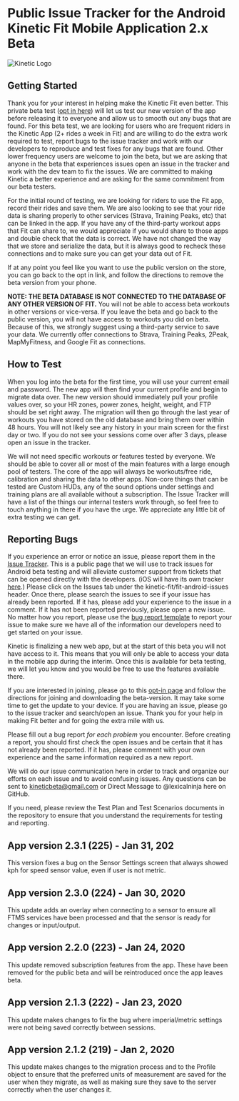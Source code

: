 # Public Issue Tracker for the Android Kinetic Fit Mobile Application 2.x Beta

![Kinetic Logo](https://github.com/kinetic-fit/fit-android-issues/blob/master/kinetic_logo.png)
## Getting Started
Thank you for your interest in helping make the Kinetic Fit even better. This private beta test ([opt in here](https://play.google.com/apps/testing/com.kinetic.fit)) will let us test our new version of the app before releasing it to everyone and allow us to smooth out any bugs that are found. For this beta test, we are looking for users who are frequent riders in the Kinetic App (2+ rides a week in Fit) and are willing to do the extra work required to test, report bugs to the issue tracker and work with our developers to reproduce and test fixes for any bugs that are found. Other lower frequency users are welcome to join the beta, but we are asking that anyone in the beta that experiences issues open an issue in the tracker and work with the dev team to fix the issues. We are committed to making Kinetic a better experience and are asking for the same commitment from our beta testers.
 
For the initial round of testing, we are looking for riders to use the Fit app, record their rides and save them. We are also looking to see that your ride data is sharing properly to other services (Strava, Training Peaks, etc) that can be linked in the app. If you have any of the third-party workout apps that Fit can share to, we would appreciate if you would share to those apps and double check that the data is correct. We have not changed the way that we store and serialize the data, but it is always good to recheck these connections and to make sure you can get your data out of Fit.

If at any point you feel like you want to use the public version on the store, you can go back to the opt in link, and follow the directions to remove the beta version from your phone. 

**NOTE: THE BETA DATABASE IS NOT CONNECTED TO THE DATABASE OF ANY OTHER VERSION OF FIT.** You will not be able to access beta workouts in other versions or vice-versa. If you leave the beta and go back to the public version, you will not have access to workouts you did on beta. Because of this, we strongly suggest using a third-party service to save your data. We currently offer connections to Strava, Training Peaks, 2Peak, MapMyFitness, and Google Fit as connections.  
 
## How to Test
When you log into the beta for the first time, you will use your current email and password. The new app will then find your current profile and begin to migrate data over. The new version should immediately pull your profile values over, so your HR zones, power zones, height, weight, and FTP should be set right away. The migration will then go through the last year of workouts you have stored on the old database and bring them over within 48 hours. You will not likely see any history in your main screen for the first day or two. If you do not see your sessions come over after 3 days, please open an issue in the tracker.
 
We will not need specific workouts or features tested by everyone. We should be able to cover all or most of the main features with a large enough pool of testers. The core of the app will always be workouts/free ride, calibration and sharing the data to other apps. Non-core things that can be tested are Custom HUDs, any of the sound options under settings and training plans are all available without a subscription. The Issue Tracker will have a list of the things our internal testers work through, so feel free to touch anything in there if you have the urge. We appreciate any little bit of extra testing we can get.
 
## Reporting Bugs
If you experience an error or notice an issue, please report them in the [Issue Tracker](https://github.com/kinetic-fit/fit-android-issues). This is a public page that we will use to track issues for Android beta testing and will alleviate customer support from tickets that can be opened directly with the developers. (iOS will have its own tracker [here](https://github.com/kinetic-fit/fit-ios-issues).) Please click on the Issues tab under the kinetic-fit/fit-android-issues header. Once there, please search the issues to see if your issue has already been reported. If it has, please add your experience to the issue in a comment. If it has not been reported previously, please open a new issue. No matter how you report, please use the [bug report template](https://github.com/kinetic-fit/fit-android-issues/blob/master/.github/ISSUE_TEMPLATE/bug_report.md) to report your issue to make sure we have all of the information our developers need to get started on your issue.
 
Kinetic is finalizing a new web app, but at the start of this beta you will not have access to it. This means that you will only be able to access your data in the mobile app during the interim. Once this is available for beta testing, we will let you know and you would be free to use the features available there.
 
If you are interested in joining, please go to this [opt-in page](https://play.google.com/apps/testing/com.kinetic.fit) and follow the directions for joining and downloading the beta-version. It may take some time to get the update to your device. If you are having an issue, please go to the issue tracker and search/open an issue. Thank you for your help in making Fit better and for going the extra mile with us.


Please fill out a bug report *for each problem* you encounter. Before creating a report, you should first check the open issues and be certain that it has not already been reported. If it has, please comment with your own experience and the same information required as a new report.

We will do our issue communication here in order to track and organize our efforts on each issue and to avoid confusing issues. Any questions can be sent to kineticbeta@gmail.com or Direct Message to @lexicalninja here on GitHub.

If you need, please review the Test Plan and Test Scenarios documents in the repository to ensure that you understand the requirements for testing and reporting.

## App version 2.3.1 (225) - Jan 31, 202

This version fixes a bug on the Sensor Settings screen that always showed kph for speed sensor value, even if user is not metric.

## App version 2.3.0 (224) - Jan 30, 2020

This update adds an overlay when connecting to a sensor to ensure all FTMS services have been processed and that the sensor is ready for changes or input/output. 

## App version 2.2.0 (223) - Jan 24, 2020

This update removed subscription features from the app. These have been removed for the public beta and will be reintroduced once the app leaves beta.

## App version 2.1.3 (222) - Jan 23, 2020

This update makes changes to fix the bug where imperial/metric settings were not being saved correctly between sessions.

## App version 2.1.2 (219) - Jan 2, 2020

This update makes changes to the migration process and to the Profile object to ensure that the preferred units of measurement are saved for the user when they migrate, as well as making sure they save to the server correctly when the user changes it.
